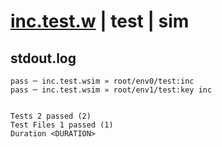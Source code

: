 # [inc.test.w](../../../../../../examples/tests/sdk_tests/counter/inc.test.w) | test | sim

## stdout.log
```log
pass ─ inc.test.wsim » root/env0/test:inc    
pass ─ inc.test.wsim » root/env1/test:key inc
 
 
Tests 2 passed (2)
Test Files 1 passed (1)
Duration <DURATION>
```

